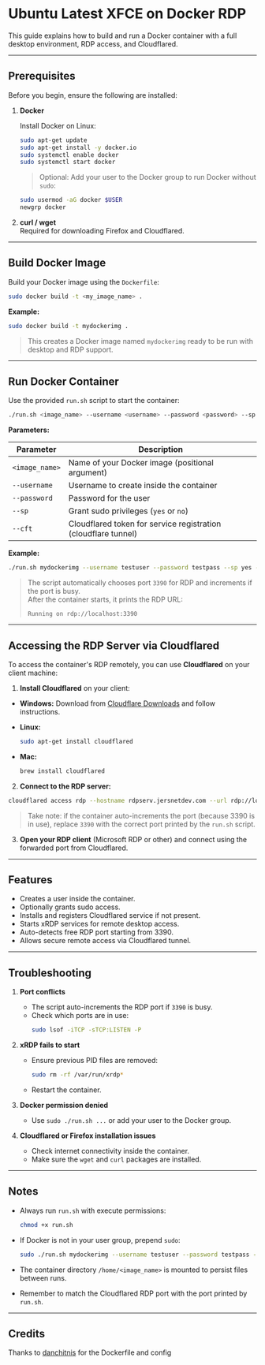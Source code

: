 # Ubuntu Latest XFCE on Docker RDP

This guide explains how to build and run a Docker container with a full desktop environment, RDP access, and Cloudflared.

---

## Prerequisites

Before you begin, ensure the following are installed:

1. **Docker**

   Install Docker on Linux:

   ```bash
   sudo apt-get update
   sudo apt-get install -y docker.io
   sudo systemctl enable docker
   sudo systemctl start docker
   ```

   > Optional: Add your user to the Docker group to run Docker without `sudo`:

   ```bash
   sudo usermod -aG docker $USER
   newgrp docker
   ```

2. **curl / wget**  
   Required for downloading Firefox and Cloudflared.

---

## Build Docker Image

Build your Docker image using the `Dockerfile`:

```bash
sudo docker build -t <my_image_name> .
```

**Example:**

```bash
sudo docker build -t mydockerimg .
```

> This creates a Docker image named `mydockerimg` ready to be run with desktop and RDP support.

---

## Run Docker Container

Use the provided `run.sh` script to start the container:

```bash
./run.sh <image_name> --username <username> --password <password> --sp <yes/no> --cft <cloudflared_token>
```

**Parameters:**

| Parameter      | Description                                                    |
| -------------- | -------------------------------------------------------------- |
| `<image_name>` | Name of your Docker image (positional argument)                |
| `--username`   | Username to create inside the container                        |
| `--password`   | Password for the user                                          |
| `--sp`         | Grant sudo privileges (`yes` or `no`)                          |
| `--cft`        | Cloudflared token for service registration (cloudflare tunnel) |

**Example:**

```bash
./run.sh mydockerimg --username testuser --password testpass --sp yes --cft mytoken
```

> The script automatically chooses port `3390` for RDP and increments if the port is busy.  
> After the container starts, it prints the RDP URL:
>
> ```
> Running on rdp://localhost:3390
> ```

---

## Accessing the RDP Server via Cloudflared

To access the container's RDP remotely, you can use **Cloudflared** on your client machine:

1. **Install Cloudflared** on your client:

- **Windows:** Download from [Cloudflare Downloads](https://developers.cloudflare.com/cloudflare-one/connections/connect-apps/install-and-setup/installation/) and follow instructions.
- **Linux:**

  ```bash
  sudo apt-get install cloudflared
  ```

- **Mac:**

  ```bash
  brew install cloudflared
  ```

2. **Connect to the RDP server:**

```bash
cloudflared access rdp --hostname rdpserv.jersnetdev.com --url rdp://localhost:3390
```

> Take note: if the container auto-increments the port (because 3390 is in use), replace `3390` with the correct port printed by the `run.sh` script.

3. **Open your RDP client** (Microsoft RDP or other) and connect using the forwarded port from Cloudflared.

---

## Features

- Creates a user inside the container.
- Optionally grants sudo access.
- Installs and registers Cloudflared service if not present.
- Starts xRDP services for remote desktop access.
- Auto-detects free RDP port starting from 3390.
- Allows secure remote access via Cloudflared tunnel.

---

## Troubleshooting

1. **Port conflicts**

   - The script auto-increments the RDP port if `3390` is busy.
   - Check which ports are in use:
     ```bash
     sudo lsof -iTCP -sTCP:LISTEN -P
     ```

2. **xRDP fails to start**

   - Ensure previous PID files are removed:
     ```bash
     sudo rm -rf /var/run/xrdp*
     ```
   - Restart the container.

3. **Docker permission denied**

   - Use `sudo ./run.sh ...` or add your user to the Docker group.

4. **Cloudflared or Firefox installation issues**
   - Check internet connectivity inside the container.
   - Make sure the `wget` and `curl` packages are installed.

---

## Notes

- Always run `run.sh` with execute permissions:

  ```bash
  chmod +x run.sh
  ```

- If Docker is not in your user group, prepend `sudo`:

  ```bash
  sudo ./run.sh mydockerimg --username testuser --password testpass --sp yes --cft mytoken
  ```

- The container directory `/home/<image_name>` is mounted to persist files between runs.

- Remember to match the Cloudflared RDP port with the port printed by `run.sh`.

---

## Credits

Thanks to [danchitnis](https://github.com/danchitnis/container-xrdp/) for the Dockerfile and config
